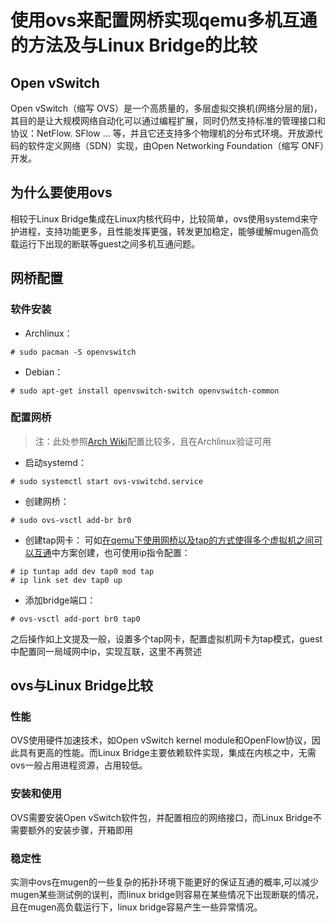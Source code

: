 # 使用ovs来配置网桥实现qemu多机互通的方法及与Linux Bridge的比较

## Open vSwitch
    
Open vSwitch（缩写 OVS）是一个高质量的，多层虚拟交换机(网络分层的层)，其目的是让大规模网络自动化可以通过编程扩展，同时仍然支持标准的管理接口和协议：NetFlow. SFlow ... 等，并且它还支持多个物理机的分布式环境。开放源代码的软件定义网络（SDN）实现，由Open Networking Foundation（缩写 ONF）开发。

## 为什么要使用ovs

相较于Linux Bridge集成在Linux内核代码中，比较简单，ovs使用systemd来守护进程，支持功能更多，且性能发挥更强，转发更加稳定，能够缓解mugen高负载运行下出现的断联等guest之间多机互通问题。

## 网桥配置

### 软件安装

- Archlinux：
```
# sudo pacman -S openvswitch
```

- Debian：
```
# sudo apt-get install openvswitch-switch openvswitch-common
```

### 配置网桥
>注：此处参照[Arch Wiki](https://wiki.archlinux.org/title/Open_vSwitch)配置比较多，且在Archlinux验证可用

- 启动systemd：
```
# sudo systemctl start ovs-vswitchd.service
``` 

- 创建网桥：
```
# sudo ovs-vsctl add-br br0
```

- 创建tap网卡：
可如[在qemu下使用网桥以及tap的方式使得多个虚拟机之间可以互通](./readme.md)中方案创建，也可使用ip指令配置：
```
# ip tuntap add dev tap0 mod tap
# ip link set dev tap0 up
```

- 添加bridge端口：
```
# ovs-vsctl add-port br0 tap0
```
之后操作如上文提及一般，设置多个tap网卡，配置虚拟机网卡为tap模式，guest中配置同一局域网中ip，实现互联，这里不再赘述

## ovs与Linux Bridge比较

### 性能

OVS使用硬件加速技术，如Open vSwitch kernel module和OpenFlow协议，因此具有更高的性能。而Linux Bridge主要依赖软件实现，集成在内核之中，无需ovs一般占用进程资源，占用较低。

### 安装和使用

OVS需要安装Open vSwitch软件包，并配置相应的网络接口，而Linux Bridge不需要额外的安装步骤，开箱即用

### 稳定性

实测中ovs在mugen的一些复杂的拓扑环境下能更好的保证互通的概率,可以减少mugen某些测试例的误判，而linux bridge则容易在某些情况下出现断联的情况，且在mugen高负载运行下，linux bridge容易产生一些异常情况。